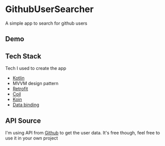# GithubUserSearcher
A simple app to search for github users

## Demo
[](demo/demo.gif)

## Tech Stack
Tech I used to create the app 
* [Kotlin](https://kotlinlang.org)
* MVVM design pattern
* [Retrofit](https://square.github.io/retrofit/)
* [Coil](https://github.com/coil-kt/coil)
* [Koin](https://insert-koin.io)
* [Data binding](https://developer.android.com/topic/libraries/data-binding)

## API Source
I'm using API from [Github](https://developer.github.com/v3/search/#search-users) to get the user data. It's free though, feel free to use it in your own project
